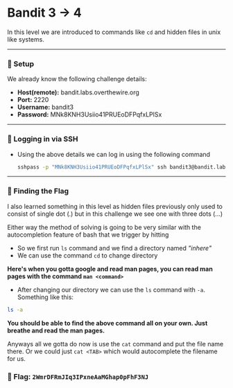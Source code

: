 # Bandit 3 -> 4

In this level we are introduced to commands like `cd` and hidden files in unix like systems. 

---

### 🔧 Setup

We already know the following challenge details:
- **Host(remote):** bandit.labs.overthewire.org
- **Port:** 2220
- **Username:** bandit3
- **Password:** MNk8KNH3Usiio41PRUEoDFPqfxLPlSx

---

### 🔑 Logging in via SSH

- Using the above details we can log in using the following command
    ```bash
    sshpass -p "MNk8KNH3Usiio41PRUEoDFPqfxLPlSx" ssh bandit3@bandit.labs.overthewire.org -p 2220

---

### 🎯 Finding the Flag
I also learned something in this level as hidden files previously only used to consist of single dot (.) but in this challenge we see one with three dots (...)

Either way the method of solving is going to be very similar with the autocompletion feature of bash that we trigger by hitting <TAB>

- So we first run `ls` command and we find a directory named *"inhere"*
- We can use the command `cd` to change directory 

**Here's when you gotta google and read man pages, you can read man pages with the command `man <command>`**

- After changing our directory we can use the `ls` command with `-a`.
Something like this: 
```bash 
ls -a 
```
**You should be able to find the above command all on your own. Just breathe and read the man pages.**

Anyways all we gotta do now is use the `cat` command and put the file name there. 
Or we could just `cat <TAB>` which would autocomplete the filename for us.

###  🏁 Flag: `2WmrDFRmJIq3IPxneAaMGhap0pFhF3NJ` 
